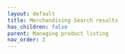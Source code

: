 ```yaml
---
layout: default
title: Merchandising Search results
has_children: false
parent: Managing product listing
nav_order: 2
---
```

